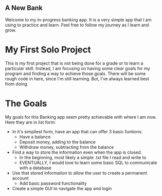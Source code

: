 ## A New Bank

Welcome to my in-progress banking app. It is a very simple app that I am using to practice and learn. Feel free to follow my journey as I learn and grow.

# My First Solo Project

This is my first project that is not being done for a grade or to learn a particular skill. Instead, I am focusing on having some clear goals for my program and finding a way to achieve those goals. There will be some rough code in here, since I'm still learning. But, I've always learned best from doing.

# The Goals

My goals for this Banking app seem pretty achievable with where I am now. Here they are in list form:

* In it's simpliest form, have an app that can offer 3 basic funtions:
    * Have a balance
    * Deposit money, adding to the balance
    * Withdraw money, subtracting from the balance
* Find a way to store the information even when the app is closed.
    * In the beginning, most likely a simple .txt file I read and write to
    * EVENTUALLY, I would love to learn some basic SQL to communicate with a database
* Use that stored information to allow the user to create a permanent account
    * Add basic password functionality
* Create a simple GUI to navigate the app and login
